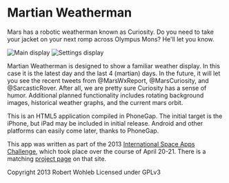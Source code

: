 # Martian Weatherman

Mars has a robotic weatherman known as Curiosity. Do you need to take your jacket on your next romp across Olympus Mons? He'll let you know.

![Main display](https://raw.github.com/rwohleb/martian-weatherman/master/sample/main.png "Main display")
![Settings display](https://raw.github.com/rwohleb/martian-weatherman/master/sample/settings.png "Settings display")

Martian Weatherman is designed to show a familiar weather display. In this case it is the latest day and the last 4 (martian) days. In the future, it will let you see the recent tweets from @MarsWxReport, @MarsCuriosity, and @SarcasticRover. After all, we are pretty sure Curiosity has a sense of humor. Additional planned functionality includes rotating background images, historical weather graphs, and the current mars orbit.

This is an HTML5 application compiled in PhoneGap. The initial target is the iPhone, but iPad may be included in initial release. Android and other platforms can easily come later, thanks to PhoneGap.

This app was written as part of the 2013 [International Space Apps Challenge](http://spaceappschallenge.org/), which took place over the course of April 20-21. There is a matching [project page](http://spaceappschallenge.org/project/martian-weatherman/) on that site.

Copyright 2013 Robert Wohleb
Licensed under GPLv3
